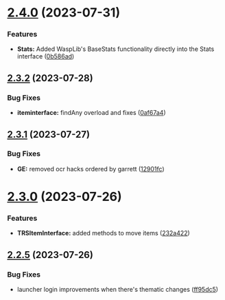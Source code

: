 # [2.4.0](https://github.com/Torwent/SRL-T/compare/v2.3.2...v2.4.0) (2023-07-31)


### Features

* **Stats:** Added WaspLib's BaseStats functionality directly into the Stats interface ([0b586ad](https://github.com/Torwent/SRL-T/commit/0b586ad9e8abdd511acf7a50d658810a790a8d57))



## [2.3.2](https://github.com/Torwent/SRL-T/compare/v2.3.1...v2.3.2) (2023-07-28)


### Bug Fixes

* **iteminterface:** findAny overload and fixes ([0af67a4](https://github.com/Torwent/SRL-T/commit/0af67a4a8ff33e160bc972f28ad78f65d3043ef3))



## [2.3.1](https://github.com/Torwent/SRL-T/compare/v2.3.0...v2.3.1) (2023-07-27)


### Bug Fixes

* **GE:** removed ocr hacks ordered by garrett ([12901fc](https://github.com/Torwent/SRL-T/commit/12901fcea1e752c6aa399397bde16884e5e8f773))



# [2.3.0](https://github.com/Torwent/SRL-T/compare/v2.2.5...v2.3.0) (2023-07-26)


### Features

* **TRSItemInterface:** added methods to move items ([232a422](https://github.com/Torwent/SRL-T/commit/232a4224df6222952761198a0219bb7a3c57dde2))



## [2.2.5](https://github.com/Torwent/SRL-T/compare/v2.2.4...v2.2.5) (2023-07-26)


### Bug Fixes

* launcher login improvements when there's thematic changes ([ff95dc5](https://github.com/Torwent/SRL-T/commit/ff95dc51745ade7fe0eeb09981dd0f1f8ee97fda))



